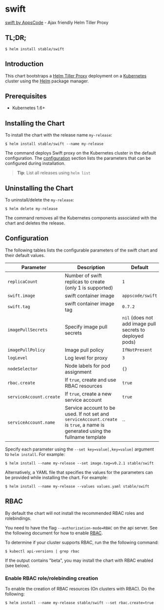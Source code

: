 # swift
[swift by AppsCode](https://github.com/appscode/swift) - Ajax friendly Helm Tiller Proxy
## TL;DR;

```console
$ helm install stable/swift
```

## Introduction

This chart bootstraps a [Helm Tiller Proxy](https://github.com/appscode/swift) deployment on a [Kubernetes](http://kubernetes.io) cluster using the [Helm](https://helm.sh) package manager.

## Prerequisites

- Kubernetes 1.6+

## Installing the Chart
To install the chart with the release name `my-release`:
```console
$ helm install stable/swift --name my-release
```
The command deploys Swift proxy on the Kubernetes cluster in the default configuration. The [configuration](#configuration) section lists the parameters that can be configured during installation.

> **Tip**: List all releases using `helm list`

## Uninstalling the Chart

To uninstall/delete the `my-release`:

```console
$ helm delete my-release
```

The command removes all the Kubernetes components associated with the chart and deletes the release.

## Configuration

The following tables lists the configurable parameters of the swift chart and their default values.


| Parameter                 | Description                                                   | Default          |
| --------------------------| --------------------------------------------------------------| -----------------|
| `replicaCount`            | Number of swift replicas to create (only 1 is supported)      | `1`              |
| `swift.image`             | swift container image                                         | `appscode/swift` |
| `swift.tag`               | swift container image tag                                     | `0.7.2`          |
| `imagePullSecrets`        | Specify image pull secrets                                    | `nil` (does not add image pull secrets to deployed pods) |
| `imagePullPolicy`         | Image pull policy                                             | `IfNotPresent`   |
| `logLevel`                | Log level for proxy                                           | `3`              |
| `nodeSelector`            | Node labels for pod assignment                                | `{}`             |
| `rbac.create`             | If `true`, create and use RBAC resources                      | `true`           |
| `serviceAccount.create`   | If `true`, create a new service account                       | `true`           |
| `serviceAccount.name`     | Service account to be used. If not set and `serviceAccount.create` is `true`, a name is generated using the fullname template | `` |


Specify each parameter using the `--set key=value[,key=value]` argument to `helm install`. For example:

```console
$ helm install --name my-release --set image.tag=v0.2.1 stable/swift
```

Alternatively, a YAML file that specifies the values for the parameters can be provided while
installing the chart. For example:

```console
$ helm install --name my-release --values values.yaml stable/swift
```

## RBAC
By default the chart will not install the recommended RBAC roles and rolebindings.

You need to have the flag `--authorization-mode=RBAC` on the api server. See the following document for how to enable [RBAC](https://kubernetes.io/docs/admin/authorization/rbac/).

To determine if your cluster supports RBAC, run the the following command:

```console
$ kubectl api-versions | grep rbac
```

If the output contains "beta", you may install the chart with RBAC enabled (see below).

### Enable RBAC role/rolebinding creation

To enable the creation of RBAC resources (On clusters with RBAC). Do the following:

```console
$ helm install --name my-release stable/swift --set rbac.create=true
```
